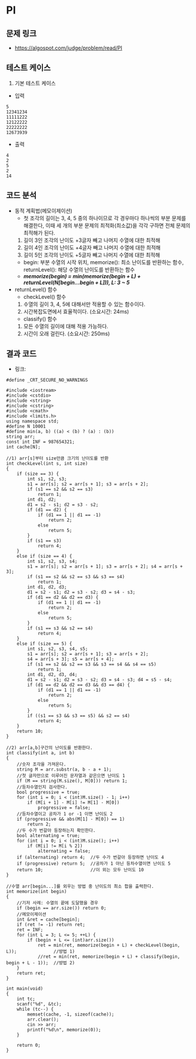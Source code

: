 # PI

## 문제 링크
- https://algospot.com/judge/problem/read/PI

## 테스트 케이스
1. 기본 테스트 케이스
- 입력
```
5 
12341234 
11111222 
12122222 
22222222 
12673939 
```
- 출력
```
4
2
5
2
14
```

## 코드 분석
- 동적 계획법(메모이제이션)
  - 첫 조각의 길이는 3, 4, 5 중의 하나이므로 각 경우마다 하나씩의 부분 문제를 해결한다, 이때 세 개의 부분 문제의 최적화(최소값)을 각각 구하면 전체 문제의 최적해가 된다.
  1. 길이 3인 조각의 난이도 +3글자 빼고 나머지 수열에 대한 최적해
  2. 길이 4인 조각의 난이도 +4글자 빼고 나머지 수열에 대한 최적해
  3. 길이 5인 조각의 난이도 +5글자 빼고 나머지 수열에 대한 최적해
  - begin: 부분 수열의 시작 위치, memorize(): 최소 난이도를 반환하는 함수, returnLevel(): 해당 수열의 난이도를 반환하는 함수
  - ___memorize(begin) = min(memorize(begin + L) + returnLevel(N[begin...begin + L])), L: 3 ~ 5___
- returnLevel() 함수
  - checkLevel() 함수
  1. 수열의 길이 3, 4, 5에 대해서만 적용할 수 있는 함수이다.
  2. 시간복잡도면에서 효율적이다. (소요시간: 24ms)
  - classify() 함수
  1. 모든 수열의 길이에 대해 적용 가능하다.
  2. 시간이 오래 걸린다. (소요시간: 250ms)
  
## 결과 코드
- 링크: 
```
#define _CRT_SECURE_NO_WARNINGS

#include <iostream>
#include <cstdio>
#include <string>
#include <cstring>
#include <cmath>
#include <limits.h>
using namespace std;
#define N 10001
#define min(a, b) ((a) < (b) ? (a) : (b))
string arr;
const int INF = 987654321;
int cache[N];

//1) arr[s]부터 size만큼 크기의 난이도를 반환
int checkLevel(int s, int size)
{
	if (size == 3) {
		int s1, s2, s3;
		s1 = arr[s]; s2 = arr[s + 1]; s3 = arr[s + 2];
		if (s1 == s2 && s2 == s3)
			return 1;
		int d1, d2;
		d1 = s2 - s1; d2 = s3 - s2;
		if (d1 == d2) {
			if (d1 == 1 || d1 == -1)
				return 2;
			else
				return 5;
		}
		if (s1 == s3)
			return 4;
	}
	else if (size == 4) {
		int s1, s2, s3, s4;
		s1 = arr[s]; s2 = arr[s + 1]; s3 = arr[s + 2]; s4 = arr[s + 3];
		if (s1 == s2 && s2 == s3 && s3 == s4)
			return 1;
		int d1, d2, d3;
		d1 = s2 - s1; d2 = s3 - s2; d3 = s4 - s3;
		if (d1 == d2 && d2 == d3) {
			if (d1 == 1 || d1 == -1)
				return 2;
			else
				return 5;
		}
		if (s1 == s3 && s2 == s4)
			return 4;
	}
	else if (size == 5) {
		int s1, s2, s3, s4, s5;
		s1 = arr[s]; s2 = arr[s + 1]; s3 = arr[s + 2]; 
		s4 = arr[s + 3]; s5 = arr[s + 4];
		if (s1 == s2 && s2 == s3 && s3 == s4 && s4 == s5)
			return 1;
		int d1, d2, d3, d4;
		d1 = s2 - s1; d2 = s3 - s2; d3 = s4 - s3; d4 = s5 - s4;
		if (d1 == d2 && d2 == d3 && d3 == d4) {
			if (d1 == 1 || d1 == -1)
				return 2;
			else
				return 5;
		}
		if ((s1 == s3 && s3 == s5) && s2 == s4)
			return 4;
	}
	return 10;
}

//2) arr[a,b]구간의 난이도를 반환한다.
int classify(int a, int b)
{
	//숫자 조각을 가져온다.
	string M = arr.substr(a, b - a + 1);
	//첫 글자만으로 이루어진 문자열과 같은으면 난이도 1
	if (M == string(M.size(), M[0])) return 1;
	//등차수열인지 검사한다.
	bool progressive = true;
	for (int i = 0; i < (int)M.size() - 1; i++)
		if (M[i + 1] - M[i] != M[1] - M[0])
			progressive = false;
	//등차수열이고 공차가 1 or -1 이면 난이도 2
	if (progressive && abs(M[1] - M[0]) == 1)
		return 2;
	//두 수가 번갈아 등장하는지 확인한다.
	bool alternating = true;
	for (int i = 0; i < (int)M.size(); i++)
		if (M[i] != M[i % 2])
			alternating = false;
	if (alternating) return 4;  //두 수가 번갈아 등장하면 난이도 4
	if (progressive) return 5;  //공차가 1 아닌 등차수열이면 난이도 5
	return 10;                  //이 외는 모두 난이도 10
}

//수열 arr[begin...]를 외우는 방법 중 난이도의 최소 합을 출력한다.
int memorize(int begin)
{
	//기저 사례: 수열의 끝에 도달했을 경우
	if (begin == arr.size()) return 0;
	//메모이제이션
	int &ret = cache[begin];
	if (ret != -1) return ret;
	ret = INF;
	for (int L = 3; L <= 5; ++L) {
		if (begin + L <= (int)arr.size())
			ret = min(ret, memorize(begin + L) + checkLevel(begin, L));              //방법 1)
			//ret = min(ret, memorize(begin + L) + classify(begin, begin + L - 1));  //방법 2)
	}
	return ret;
}

int main(void)
{
	int tc;
	scanf("%d", &tc);
	while (tc--) {
		memset(cache, -1, sizeof(cache));
		arr.clear();
		cin >> arr;
		printf("%d\n", memorize(0));
	}

	return 0;
}
```
